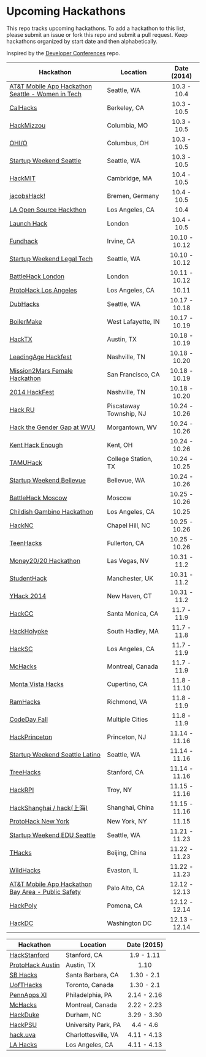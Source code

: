 Upcoming Hackathons
=====================

This repo tracks upcoming hackathons. To add a hackathon to this list, please submit an issue or fork this repo and submit a pull request. Keep hackathons organized by start date and then alphabetically.

Inspired by the [Developer Conferences](https://github.com/MurtzaM/Developer-Conferences) repo.

| Hackathon                                                | Location        | Date (2014)            |
| -------------------------------------------------------------- |-------------  | :---------------------:|
| [AT&T Mobile App Hackathon Seattle - Women in Tech](https://www.eventbrite.com/e/att-mobile-app-hackathon-seattle-women-in-tech-tickets-10931489379) | Seattle, WA | 10.3 - 10.4 |
| [CalHacks](http://www.calhacks.io/) | Berkeley, CA | 10.3 - 10.5 |
| [HackMizzou](http://2014.hackmizzou.com/) | Columbia, MO | 10.3 - 10.5 |
| [OHI/O](https://www.ohiohackathon.org/) | Columbus, OH | 10.3 - 10.5 |
| [Startup Weekend Seattle](http://www.up.co/communities/usa/seattle/startup-weekend/4001) | Seattle, WA | 10.3 - 10.5 |
| [HackMIT](http://www.hackmit.org/) | Cambridge, MA | 10.4 - 10.5 |
| [jacobsHack!](https://jacobshack.com/) | Bremen, Germany | 10.4 - 10.5 |
| [LA Open Source Hackthon](http://www.eventbrite.com/e/la-open-source-hackathon-2014-tickets-12681774529) | Los Angeles, CA | 10.4 |
| [Launch Hack](http://launch.mlh.io/) | London | 10.4 - 10.5 |
| [Fundhack](http://fundhack.com/) | Irvine, CA | 10.10 - 10.12 |
| [Startup Weekend Legal Tech](http://www.up.co/communities/usa/seattle/startup-weekend/4218) | Seattle, WA | 10.10 - 10.12 |
| [BattleHack London](https://2014.battlehack.org/london) | London | 10.11 - 10.12 |
| [ProtoHack Los Angeles](http://protohack.org/los-angeles-october-11-2014/) | Los Angeles, CA | 10.11 |
| [DubHacks](http://dubhacks.co/) | Seattle, WA | 10.17 - 10.18 |
| [BoilerMake](http://boilermake.org) | West Lafayette, IN | 10.17 - 10.19 |
| [HackTX](http://hacktx.com/) | Austin, TX | 10.18 - 10.19 |
| [LeadingAge Hackfest](http://www.leadingagehackfest.org/) | Nashville, TN | 10.18 - 10.20 |
| [Mission2Mars Female Hackathon](http://m2mars.ticketleap.com/mission-to-mars-female-hackathon) | San Francisco, CA | 10.18 - 10.19 |
| [2014 HackFest](http://www.leadingagehackfest.org/) | Nashville, TN | 10.18 - 10.20 |
| [Hack RU](http://www.hackru.org/) | Piscataway Township, NJ | 10.24 - 10.26 |
| [Hack the Gender Gap at WVU](http://www.eventbrite.com/e/hack-the-gender-gap-at-wvu-registration-12678488701) | Morgantown, WV | 10.24 - 10.26 |
| [Kent Hack Enough](http://hacksu.cs.kent.edu/khe2014) | Kent, OH | 10.24 - 10.26 |
| [TAMUHack](http://www.tamuhack.com) | College Station, TX | 10.24 - 10.25 |
| [Startup Weekend Bellevue](http://bellevue.startupweekend.org/) | Bellevue, WA | 10.24 - 10.26 |
| [BattleHack Moscow](https://2014.battlehack.org/moscow) | Moscow | 10.25 - 10.26 |
| [Childish Gambino Hackathon](http://www.eventbrite.com/e/childish-gambino-hackathon-tickets-12760012541) | Los Angeles, CA | 10.25 |
| [HackNC](http://hacknc.us/) | Chapel Hill, NC | 10.25 - 10.26 |
| [TeenHacks](http://teenhacks.org/) | Fullerton, CA | 10.25 - 10.26 |
| [Money20/20 Hackathon](https://www.eventbrite.com/e/money2020-hackathon-tickets-12201506033) | Las Vegas, NV | 10.31 - 11.2 |
| [StudentHack](http://www.studenthack.com/) | Manchester, UK | 10.31 - 11.2 |
| [YHack 2014](http://www.yhack.org/) | New Haven, CT | 10.31 - 11.2 |
| [HackCC](http://www.hackcc.org) | Santa Monica, CA | 11.7 - 11.9 |
| [HackHolyoke](https://www.mtholyoke.edu/org/compsci/hackholyoke/) | South Hadley, MA | 11.7 - 11.8 | 
| [HackSC](http://f2014.hacksc.com/) | Los Angeles, CA | 11.7 - 11.9 |
| [McHacks](http://mchacks.io/) | Montreal, Canada | 11.7 - 11.9 |
| [Monta Vista Hacks](https://www.eventbrite.com/e/monta-vista-hacks-tickets-12184980605) | Cupertino, CA | 11.8 - 11.10 |
| [RamHacks](http://ramhacks.vcu.edu/) | Richmond, VA | 11.8 - 11.9 |
| [CodeDay Fall](http://codeday.org/) | Multiple Cities | 11.8 - 11.9 |
| [HackPrinceton](http://hackprinceton.com/) | Princeton, NJ | 11.14 - 11.16 |
| [Startup Weekend Seattle Latino](http://www.up.co/communities/usa/seattle/startup-weekend/4130) | Seattle, WA | 11.14 - 11.16 |
| [TreeHacks](https://www.treehacks.com/) | Stanford, CA | 11.14 - 11.16 |
| [HackRPI](http://hack.rpi.edu/) | Troy, NY | 11.15 - 11.16 |
| [HackShanghai / hack(上海)](http://www.hackshanghai.com/) | Shanghai, China | 11.15 - 11.16 |
| [ProtoHack New York](http://protohack.org/new-york-november-15-2014/) | New York, NY | 11.15 |
| [Startup Weekend EDU Seattle](http://www.up.co/communities/usa/seattle/startup-weekend/4531) | Seattle, WA | 11.21 - 11.23 |
| [THacks](http://thacks.org/) | Beijing, China | 11.22 - 11.23 |
| [WildHacks](http://wildhacks.org/) | Evaston, IL | 11.22 - 11.23 |
| [AT&T Mobile App Hackathon Bay Area - Public Safety](https://www.eventbrite.com/e/att-mobile-app-hackathon-bay-area-public-safety-tickets-11386125207) | Palo Alto, CA | 12.12 - 12.13 |
| [HackPoly](http://hackpoly.com) | Pomona, CA | 12.12 - 12.14 |
| [HackDC](http://hackdc.org/) | Washington DC | 12.13 - 12.14 |

| Hackathon                                                | Location        | Date (2015)            |
| -------------------------------------------------------------- |-------------  | :---------------------:|
| [HackStanford](http://www.hackstanford.net/) | Stanford, CA | 1.9 - 1.11 |
| [ProtoHack Austin](http://protohack.org/austin-january-10-2015/) | Austin, TX | 1.10 |
| [SB Hacks](http://www.ucsbhacks.com/) | Santa Barbara, CA | 1.30 - 2.1 |
| [UofTHacks](https://uofthacks.com/) | Toronto, Canada | 1.30 - 2.1 |
| [PennApps XI](http://2014s.pennapps.com/) | Philadelphia, PA | 2.14 - 2.16 |
| [McHacks](http://mchacks.io/) | Montreal, Canada | 2.22 - 2.23 |
| [HackDuke](http://www.hackduke.com/) | Durham, NC | 3.29 - 3.30 |
| [HackPSU](http://www.hackpsu.com/) | University Park, PA | 4.4 - 4.6 |
| [hack.uva](http://hackuva.io/) | Charlottesville, VA | 4.11 - 4.13 |
| [LA Hacks](http://www.lahacks.com/) | Los Angeles, CA | 4.11 - 4.13 |
